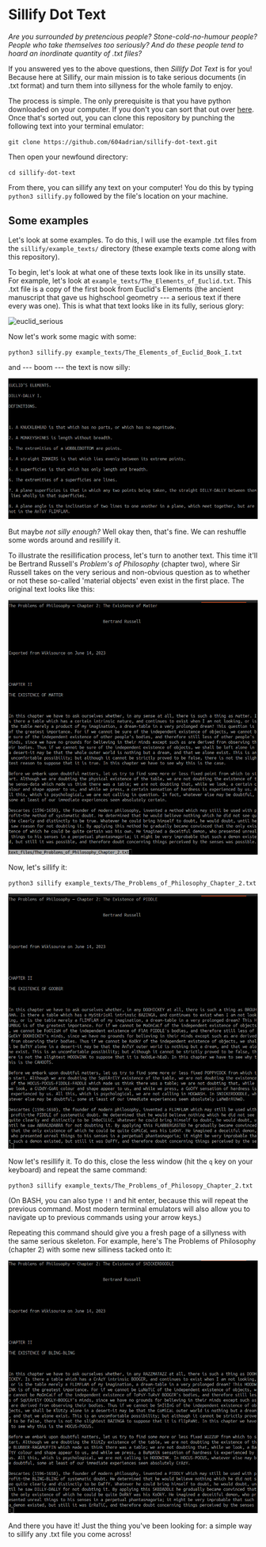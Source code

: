 # Sillify Dot Text 

_Are you surrounded by pretencious people? Stone-cold-no-humour people? People who take themselves too seriously? And do these people tend to hoard an inordinate quantity of .txt files?_

If you answered yes to the above questions, then _Sillify Dot Text_ is for you! Because here at Sillify, our main mission is to take serious documents (in .txt format) and turn them into sillyness for the whole family to enjoy. 

The process is simple. The only prerequisite is that you have python downloaded on your computer. If you don't you can sort that out over [here](https://www.python.org/downloads/). Once that's sorted out, you can clone this repository by punching the following text into your terminal emulator:

`git clone https://github.com/604adrian/sillify-dot-text.git`

Then open your newfound directory:

`cd sillify-dot-text`

From there, you can sillify any text on your computer! You do this by typing `python3 sillify.py` followed by the file's location on your machine.


## Some examples

Let's look at some examples. To do this, I will use the example .txt files from the `sillify/example_texts/` directory (these example texts come along with this repository).

To begin, let's look at what one of these texts look like in its unsilly state. For example, let's look at `example_texts/The_Elements_of_Euclid.txt`. This .txt file is a copy of the first book from Euclid's Elements (the ancient manuscript that gave us highschool geometry --- a serious text if there every was one). This is what that text looks like in its fully, serious glory:

![euclid_serious](images/euclid__serious.png)

Now let's work some magic with some:

`python3 sillify.py example_texts/The_Elements_of_Euclid_Book_I.txt`

and --- boom --- the text is now silly:

![euclid silly](images/euclid_silly.png)

But maybe _not silly enough?_ Well okay then, that's fine. We can reshuffle some words around and resillify it.

To illustrate the resillification process, let's turn to another text. This time it'll be Bertrand Russell's _Problem's of Philosophy_ (chapter two), where Sir Russell takes on the very serious and non-obvious question as to whether or not these so-called 'material objects' even exist in the first place. The original text looks like this:

![russell serious](images/russell_serious.png)

Now, let's sillify it:

`python3 sillify example_texts/The_Problems_of_Philosophy_Chapter_2.txt`

![russell silly](images/russell_silly1.png)

Now let's resillify it. To do this, close the less window (hit the `q` key on your keyboard) and repeat the same command:

`python3 sillify example_texts/The_Problems_of_Philosopy_Chapter_2.txt`

(On BASH, you can also type `!!` and hit enter, because this will repeat the previous command. Most modern terminal emulators will also allow you to navigate up to previous commands using your arrow keys.)

Repeating this command should give you a fresh page of a sillyness with the same serious skeleton. For example, here's The Problems of Philosophy (chapter 2) with some new silliness tacked onto it:

![russell sillyness pt. 2](images/russell_silly2.png)

And there you have it! Just the thing you've been looking for: a simple way to sillify any .txt file you come across!

